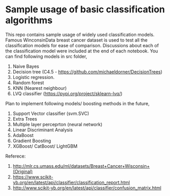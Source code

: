 # Sample usage of basic classification algorithms

This repo contains sample usage of widely used classification models. Famous WinconsinData breast cancer dataset is used to test all the classification models for ease of comparison. Discussions about each of the classification model were included at the end of each notebook. You can find following models in src folder,

1. Naive Bayes
2. Decision tree (C4.5 - https://github.com/michaeldorner/DecisionTrees)
3. Logistic regression.
4. Random forest
5. KNN (Nearest neighbour)
6. LVQ classifier (https://pypi.org/project/sklearn-lvq/)

Plan to implement following models/ boosting methods in the future,

1. Support Vector classifier (svm.SVC)
2. Extra Trees
3. Multiple layer perceprton (neural network)
4. Linear Discriminant Analysis
5. AdaBoost
6. Gradient Boosting
7. XGBoost/ CatBoost/ LightGBM

Referece:
1. http://mlr.cs.umass.edu/ml/datasets/Breast+Cancer+Wisconsin+(Original)
2. https://www.scikit-yb.org/en/latest/api/classifier/classification_report.html
3. http://www.scikit-yb.org/en/latest/api/classifier/confusion_matrix.html
